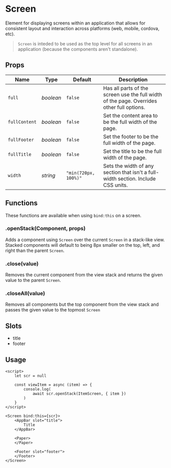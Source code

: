 # Screen

Element for displaying screens within an application that allows for consistent
layout and interaction across platforms (web, mobile, cordova, etc).

> `Screen` is inteded to be used as the top level for all screens in an
> application (because the components aren't standalone).

## Props
| Name | Type | Default | Description |
| --- | --- | --- | --- |
| `full` | _boolean_ | `false` | Has all parts of the screen use the full width of the page. Overrides other full options.
| `fullContent` | _boolean_ | `false` | Set the content area to be the full width of the page.
| `fullFooter` | _boolean_ | `false` | Set the footer to be the full width of the page.
| `fullTitle` | _boolean_ | `false` | Set the title to be the full width of the page.
| `width` | _string_ | `"min(720px, 100%)"` | Sets the width of any section that isn't a full-width section. Include CSS units.

## Functions

These functions are available when using `bind:this` on a screen.

### .openStack(Component, props)
Adds a component using `Screen` over the current `Screen` in a stack-like view.
Stacked components will default to being 8px smaller on the top, left, and right
than the parent `Screen`.

### .close(value)
Removes the current component from the view stack and returns the given value
to the parent `Screen`.

### .closeAll(value)
Removes all components but the top component from the view stack and passes the
given value to the topmost `Screen`

## Slots
- title
- footer

## Usage
```svelte
<script>
    let scr = null

    const viewItem = async (item) => {
        console.log(
            await scr.openStack(ItemScreen, { item })
        )
    }
</script>

<Screen bind:this={scr}>
    <AppBar slot="title">
        Title
    </AppBar>

    <Paper>
    </Paper>

    <Footer slot="footer">
    </Footer>
</Screen>
```
